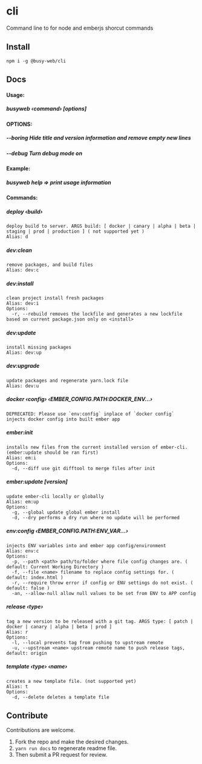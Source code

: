 # cli

Command line to for node and emberjs shorcut commands

## Install

```
npm i -g @busy-web/cli
```

## Docs

<!--START_DOCS-->

#### Usage: 
##### busyweb &lsaquo;command&rsaquo; [options]

#### OPTIONS:
##### --boring Hide title and version information and remove empty new lines
##### --debug Turn debug mode on

#### Example:
##### busyweb help => print usage information

#### Commands:
##### deploy &lsaquo;build&rsaquo;
    deploy build to server. ARGS build: [ docker | canary | alpha | beta | staging | prod | production ] ( not supported yet )
    Alias: d

##### dev:clean 
    remove packages, and build files
    Alias: dev:c

##### dev:install 
    clean project install fresh packages
    Alias: dev:i
    Options:
      -r, --rebuild removes the lockfile and generates a new lockfile based on current package.json only on <install>

##### dev:update 
    install missing packages
    Alias: dev:up

##### dev:upgrade 
    update packages and regenerate yarn.lock file
    Alias: dev:u

##### docker &lsaquo;config&rsaquo; &lsaquo;EMBER_CONFIG.PATH:DOCKER_ENV...&rsaquo;
    DEPRECATED: Please use `env:config` inplace of `docker config`
    injects docker config into built ember app

##### ember:init 
    installs new files from the current installed version of ember-cli. (ember:update should be ran first)
    Alias: em:i
    Options:
      -d, --diff use git difftool to merge files after init

##### ember:update [version]
    update ember-cli locally or globally
    Alias: em:up
    Options:
      -g, --global update global ember install
      -d, --dry performs a dry run where no update will be performed

##### env:config &lsaquo;EMBER_CONFIG.PATH:ENV_VAR...&rsaquo;
    injects ENV variables into and ember app config/environment
    Alias: env:c
    Options:
      -p, --path <path> path/to/folder where file config changes are. ( default: Current Working Directory )
      -f, --file <name> filename to replace config settings for. ( default: index.html )
      -r, --require throw error if config or ENV settings do not exist. ( default: false )
      -an, --allow-null allow null values to be set from ENV to APP config

##### release &lsaquo;type&rsaquo;
    tag a new version to be released with a git tag. ARGS type: [ patch | docker | canary | alpha | beta | prod ]
    Alias: r
    Options:
      -l, --local prevents tag from pushing to upstream remote
      -u, --upstream <name> upstream remote name to push release tags, default: origin

##### template &lsaquo;type&rsaquo; &lsaquo;name&rsaquo;
    creates a new template file. (not supported yet)
    Alias: t
    Options:
      -d, --delete deletes a template file


<!--END_DOCS-->

## Contribute

Contributions are welcome. 
1. Fork the repo and make the desired changes. 
2. `yarn run docs` to regenerate readme file.
3. Then submit a PR request for review. 

